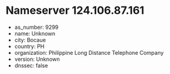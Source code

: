 # Nameserver 124.106.87.161

* as_number: 9299
* name: Unknown
* city: Bocaue
* country: PH
* organization: Philippine Long Distance Telephone Company
* version: Unknown
* dnssec: false

